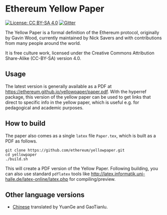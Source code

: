 # Ethereum Yellow Paper

[![License: CC BY-SA 4.0](https://img.shields.io/badge/License-CC%20BY--SA%204.0-lightgrey.svg)](https://creativecommons.org/licenses/by-sa/4.0/)
[![Gitter](https://badges.gitter.im/ethereum/yellowpaper.svg)](https://gitter.im/ethereum/yellowpaper?utm_source=badge&utm_medium=badge&utm_campaign=pr-badge&utm_content=badge)

The Yellow Paper is a formal definition of the Ethereum protocol, originally by Gavin Wood, currently maintained by Nick Savers and with contributions from many people around the world.

It is free culture work, licensed under the Creative Commons Attribution Share-Alike (CC-BY-SA) version 4.0.

## Usage

The latest version is generally available as a PDF at https://ethereum.github.io/yellowpaper/paper.pdf. With the hyperref package, this version of the yellow paper can be used to get links that direct to specific info in the yellow paper, which is useful e.g. for pedagogical and academic purposes.

How to build
---

The paper also comes as a single ``latex`` file ``Paper.tex``, which is built as a PDF as follows.

```
git clone https://github.com/ethereum/yellowpaper.git
cd yellowpaper
./build.sh
```
This will create a PDF version of the Yellow Paper. Following building, you can also use standard `pdflatex` tools like http://latex.informatik.uni-halle.de/latex-online/latex.php for compiling/preview. 

## Other language versions
- [Chinese](https://github.com/yuange1024/ethereum_yellowpaper) translated by YuanGe and GaoTianlu.


